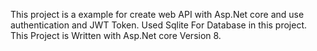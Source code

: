 This project is a example for create web API with Asp.Net core and use authentication and JWT Token.
Used Sqlite For Database in this project.
This Project is Written with Asp.Net core Version 8.
